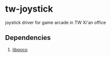 tw-joystick
===========

joystick driver for game arcade in TW Xi'an office


Dependencies
-----------
1. [libpoco](http://pocoproject.org/)
